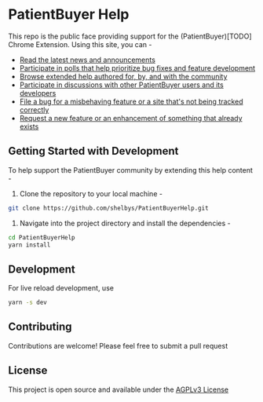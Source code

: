 # PatientBuyer Help

This repo is the public face providing support for the (PatientBuyer)[TODO] Chrome Extension. Using this site, you can -

- [Read the latest news and announcements](https://github.com/shelbys/PatientBuyerHelp/discussions/categories/announcements)
- [Participate in polls that help prioritize bug fixes and feature development](https://github.com/shelbys/PatientBuyerHelp/discussions/categories/polls)
- [Browse extended help authored for, by, and with the community](https://github.com/shelbys/PatientBuyerHelp/wiki)
- [Participate in discussions with other PatientBuyer users and its developers](https://github.com/shelbys/PatientBuyerHelp/discussions)
- [File a bug for a misbehaving feature or a site that's not being tracked correctly](https://github.com/shelbys/PatientBuyerHelp/issues/new?template=bug.md)
- [Request a new feature or an enhancement of something that already exists](https://github.com/shelbys/PatientBuyerHelp/issues/new?template=enhancement.md)

## Getting Started with Development

To help support the PatientBuyer community by extending this help content -

1. Clone the repository to your local machine -

```bash
git clone https://github.com/shelbys/PatientBuyerHelp.git
```

1. Navigate into the project directory and install the dependencies -

```bash
cd PatientBuyerHelp
yarn install
```

## Development

For live reload development, use

```bash
yarn -s dev
```

## Contributing

Contributions are welcome! Please feel free to submit a pull request

## License

This project is open source and available under the [AGPLv3 License](LICENSE.md)
